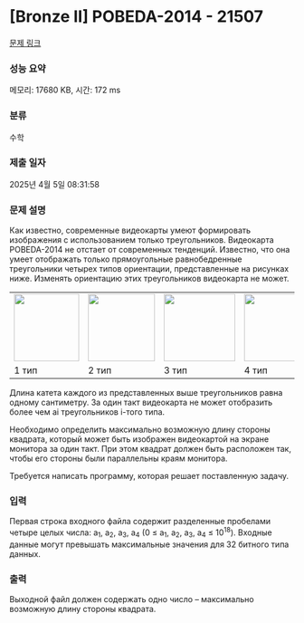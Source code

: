 # [Bronze II] POBEDA-2014 - 21507 

[문제 링크](https://www.acmicpc.net/problem/21507) 

### 성능 요약

메모리: 17680 KB, 시간: 172 ms

### 분류

수학

### 제출 일자

2025년 4월 5일 08:31:58

### 문제 설명

<p>Как известно, современные видеокарты умеют формировать изображения с использованием только треугольников. Видеокарта POBEDA-2014 не отстает от современных тенденций. Известно, что она умеет отображать только прямоугольные равнобедренные треугольники четырех типов ориентации, представленные на рисунках ниже. Изменять ориентацию этих треугольников видеокарта не может. </p>

<table class="table table-bordered td-center">
	<tbody>
		<tr>
			<td><img alt="" src="https://upload.acmicpc.net/5fc20b4e-4942-4bec-8e31-6cf1972a38c4/-/preview/" style="width: 115px; height: 119px;"></td>
			<td><img alt="" src="https://upload.acmicpc.net/8e32932b-119b-4e4d-ac0e-135e25a0aba1/-/preview/" style="width: 118px; height: 119px;"></td>
			<td><img alt="" src="https://upload.acmicpc.net/a1518ff8-820b-475e-86ff-48bddf1eaa83/-/preview/" style="width: 126px; height: 119px;"></td>
			<td><img alt="" src="https://upload.acmicpc.net/c3645870-fcc0-4721-a5eb-7408555552c6/-/preview/" style="width: 118px; height: 119px;"></td>
		</tr>
		<tr>
			<td> 1 тип</td>
			<td>2 тип</td>
			<td>3 тип</td>
			<td>4 тип</td>
		</tr>
	</tbody>
</table>

<p>Длина катета каждого из представленных выше треугольников равна одному сантиметру. За один такт видеокарта не может отобразить более чем ai треугольников i-того типа.</p>

<p>Необходимо определить максимально возможную длину стороны квадрата, который может быть изображен видеокартой на экране монитора за один такт. При этом квадрат должен быть расположен так, чтобы его стороны были параллельны краям монитора.</p>

<p>Требуется написать программу, которая решает поставленную задачу. </p>

### 입력 

 <p>Первая строка входного файла содержит разделенные пробелами четыре целых числа: a<sub>1</sub>, a<sub>2</sub>, a<sub>3</sub>, a<sub>4</sub> (0 ≤ a<sub>1</sub>, a<sub>2</sub>, a<sub>3</sub>, a<sub>4</sub> ≤ 10<sup>18</sup>). Входные данные могут превышать максимальные значения для 32 битного типа данных. </p>

### 출력 

 <p>Выходной файл должен содержать одно число – максимально возможную длину стороны квадрата. </p>

